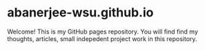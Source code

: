# abanerjee-wsu.github.io
Welcome! This is my GitHub pages repository. You will find find my thoughts, articles, small indepedent project work in this repository.
